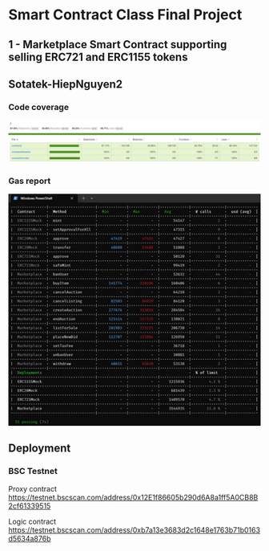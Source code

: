 # Smart Contract Class Final Project

## 1 - Marketplace Smart Contract supporting selling ERC721 and ERC1155 tokens

## Sotatek-HiepNguyen2

### Code coverage

![Code coveage](.result/code-coverage.jpg)

### Gas report

![Gas report](.result/gas-report.jpg)

## Deployment

### BSC Testnet

Proxy contract <https://testnet.bscscan.com/address/0x12E1f86605b290d6A8a1ff5A0CB8B2cf61339515>

Logic contract <https://testnet.bscscan.com/address/0xb7a13e3683d2c1648e1763b71b0163d5634a876b>
